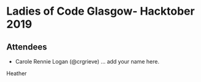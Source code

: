# Ladies of Code Glasgow- Hacktober 2019 

## Attendees

* Carole Rennie Logan (@crgrieve)
... add your name here.

Heather
